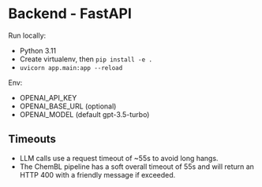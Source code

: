 # Backend - FastAPI

Run locally:
- Python 3.11
- Create virtualenv, then `pip install -e .`
- `uvicorn app.main:app --reload`

Env:
- OPENAI_API_KEY
- OPENAI_BASE_URL (optional)
- OPENAI_MODEL (default gpt-3.5-turbo)

## Timeouts
- LLM calls use a request timeout of ~55s to avoid long hangs.
- The ChemBL pipeline has a soft overall timeout of 55s and will return an HTTP 400 with a friendly message if exceeded.
